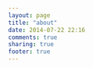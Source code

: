 ```yaml
---
layout: page
title: "about"
date: 2014-07-22 22:16
comments: true
sharing: true
footer: true
---
```

